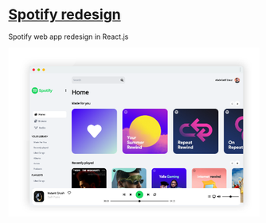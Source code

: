 # [Spotify redesign](adouz.github.io/spotify-redesign/)

Spotify web app redesign in React.js

<img src="spotify-redesign.png">
